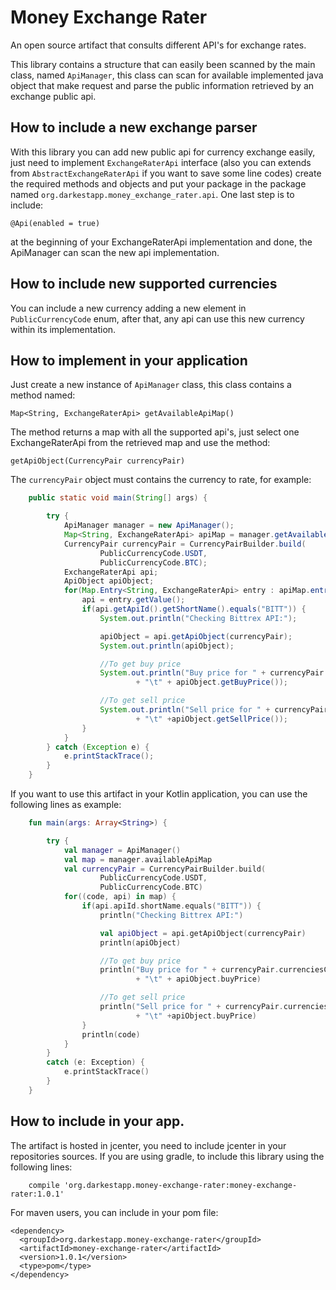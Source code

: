 # Money Exchange Rater
An open source artifact that consults different API's for exchange rates.

This library contains a structure that can easily been scanned by the main class, named ```ApiManager```, this class can scan for available implemented java object that make request and parse the public information retrieved by an exchange public api.


## How to include a new exchange parser
With this library you can add new public api for currency exchange easily, just need to implement ```ExchangeRaterApi``` interface (also you can extends from ```AbstractExchangeRaterApi``` if you want to save some line codes) create the required methods and objects and put your package in the package named ```org.darkestapp.money_exchange_rater.api```. One last step is to include:

```@Api(enabled = true)```

at the beginning of your ExchangeRaterApi implementation and done, the ApiManager can scan the new api implementation.

## How to include new supported currencies
You can include a new currency adding a new element in ```PublicCurrencyCode``` enum, after that, any api can use this new currency within its implementation.

## How to implement in your application
Just create a new instance of ```ApiManager``` class, this class contains a method named:

 ```Map<String, ExchangeRaterApi> getAvailableApiMap()```
 
The method returns a map with all the supported api's, just select one ExchangeRaterApi from the retrieved map and use the method:  
  
```getApiObject(CurrencyPair currencyPair)```

The ```currencyPair``` object must contains the currency to rate, for example:

```Java
    public static void main(String[] args) {

        try {
            ApiManager manager = new ApiManager();
            Map<String, ExchangeRaterApi> apiMap = manager.getAvailableApiMap();
            CurrencyPair currencyPair = CurrencyPairBuilder.build(
                    PublicCurrencyCode.USDT,
                    PublicCurrencyCode.BTC);
            ExchangeRaterApi api;
            ApiObject apiObject;
            for(Map.Entry<String, ExchangeRaterApi> entry : apiMap.entrySet()) {
                api = entry.getValue();
                if(api.getApiId().getShortName().equals("BITT")) {
                    System.out.println("Checking Bittrex API:");

                    apiObject = api.getApiObject(currencyPair);
                    System.out.println(apiObject);

                    //To get buy price
                    System.out.println("Buy price for " + currencyPair.getCurrenciesCodes() + "\n"
                            + "\t" + apiObject.getBuyPrice());

                    //To get sell price
                    System.out.println("Sell price for " + currencyPair.getCurrenciesCodes() + "\n"
                            + "\t" +apiObject.getSellPrice());
                }
            }
        } catch (Exception e) {
            e.printStackTrace();
        }
    }
   ```

If you want to use this artifact in your Kotlin application, you can use the following lines as example:

```Kotlin
    fun main(args: Array<String>) {

        try {
            val manager = ApiManager()
            val map = manager.availableApiMap
            val currencyPair = CurrencyPairBuilder.build(
                    PublicCurrencyCode.USDT,
                    PublicCurrencyCode.BTC)
            for((code, api) in map) {
                if(api.apiId.shortName.equals("BITT")) {
                    println("Checking Bittrex API:")

                    val apiObject = api.getApiObject(currencyPair)
                    println(apiObject)

                    //To get buy price
                    println("Buy price for " + currencyPair.currenciesCodes + "\n"
                            + "\t" + apiObject.buyPrice)

                    //To get sell price
                    println("Sell price for " + currencyPair.currenciesCodes + "\n"
                            + "\t" +apiObject.buyPrice)
                }
                println(code)
            }
        }
        catch (e: Exception) {
            e.printStackTrace()
        }
    }
```

## How to include in your app.
The artifact is hosted in jcenter, you need to include jcenter in your repositories sources. If you are using gradle, to include this library using the following lines:
  
```Gradle
    compile 'org.darkestapp.money-exchange-rater:money-exchange-rater:1.0.1'
```
For maven users, you can include in your pom file:
```Maven
<dependency>
  <groupId>org.darkestapp.money-exchange-rater</groupId>
  <artifactId>money-exchange-rater</artifactId>
  <version>1.0.1</version>
  <type>pom</type>
</dependency>
```
